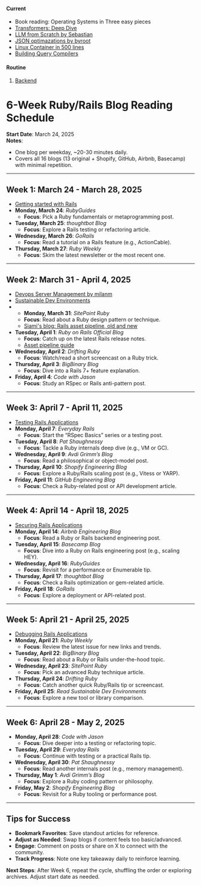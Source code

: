 #### Current
* Book reading: Operating Systems in Three easy pieces
* [Transformers: Deep Dive](https://www.brandonrohrer.com/transformers#second_order_skips)
* [LLM from Scratch by Sebastian](https://github.com/rasbt/LLMs-from-scratch)
* [JSON optimazations by byroot](https://byroot.github.io/)
* [Linux Container in 500 lines](https://blog.lizzie.io/linux-containers-in-500-loc.html)
* [Building Query Compilers](https://pi3.informatik.uni-mannheim.de/~moer/querycompiler.pdf)

#### Routine

1. [Backend](/backend.md)

# 6-Week Ruby/Rails Blog Reading Schedule
**Start Date**: March 24, 2025  
**Notes**:  
- One blog per weekday, ~20-30 minutes daily.
- Covers all 16 blogs (13 original + Shopify, GitHub, Airbnb, Basecamp) with minimal repetition.

---

## Week 1: March 24 - March 28, 2025
- [Getting started with Rails](https://guides.rubyonrails.org/getting_started.html)
- **Monday, March 24**: *RubyGuides*  
  - **Focus**: Pick a Ruby fundamentals or metaprogramming post.  
- **Tuesday, March 25**: *thoughtbot Blog*
  - **Focus**: Explore a Rails testing or refactoring article.  
- **Wednesday, March 26**: *GoRails*  
  - **Focus**: Read a tutorial on a Rails feature (e.g., ActionCable).  
- **Thursday, March 27**: *Ruby Weekly*  
  - **Focus**: Skim the latest newsletter or the most recent one.

---

## Week 2: March 31 - April 4, 2025
- [Devops Server Management by milanm](https://github.com/milanm/DevOps-Roadmap?tab=readme-ov-file#5-learn-server-management)
- [Sustainable Dev Environments](https://devbox.computer/)
- - **Monday, March 31**: *SitePoint Ruby*  
  - **Focus**: Read about a Ruby design pattern or technique.
  - [Siami's blog: Rails asset pipeline, old and new](https://blog.siami.fr/rails-asset-pipeline-old-and-new)  
- **Tuesday, April 1**: *Ruby on Rails Official Blog*  
  - **Focus**: Catch up on the latest Rails release notes.
  - [Asset pipeline guide](https://guides.rubyonrails.org/asset_pipeline.html)
- **Wednesday, April 2**: *Drifting Ruby*  
  - **Focus**: Watch/read a short screencast on a Ruby trick.  
- **Thursday, April 3**: *BigBinary Blog*  
  - **Focus**: Dive into a Rails 7+ feature explanation.  
- **Friday, April 4**: *Code with Jason*  
  - **Focus**: Study an RSpec or Rails anti-pattern post.  

---

## Week 3: April 7 - April 11, 2025
- [Testing Rails Applications](https://guides.rubyonrails.org/testing.html)
- **Monday, April 7**: *Everyday Rails*  
  - **Focus**: Start the “RSpec Basics” series or a testing post.  
- **Tuesday, April 8**: *Pat Shaughnessy*  
  - **Focus**: Tackle a Ruby internals deep dive (e.g., VM or GC).  
- **Wednesday, April 9**: *Avdi Grimm’s Blog*  
  - **Focus**: Read a philosophical or object-model post.  
- **Thursday, April 10**: *Shopify Engineering Blog*  
  - **Focus**: Explore a Ruby/Rails scaling post (e.g., Vitess or YARP).  
- **Friday, April 11**: *GitHub Engineering Blog*  
  - **Focus**: Check a Ruby-related post or API development article.  

---

## Week 4: April 14 - April 18, 2025
- [Securing Rails Applications](https://guides.rubyonrails.org/security.html)
- **Monday, April 14**: *Airbnb Engineering Blog*  
  - **Focus**: Read a Ruby or Rails backend engineering post.  
- **Tuesday, April 15**: *Basecamp Blog*  
  - **Focus**: Dive into a Ruby on Rails engineering post (e.g., scaling HEY).  
- **Wednesday, April 16**: *RubyGuides*  
  - **Focus**: Revisit for a performance or Enumerable tip.  
- **Thursday, April 17**: *thoughtbot Blog*  
  - **Focus**: Check a Rails optimization or gem-related article.  
- **Friday, April 18**: *GoRails*  
  - **Focus**: Explore a deployment or API-related post.  

---

## Week 5: April 21 - April 25, 2025
- [Debugging Rails Applications](https://guides.rubyonrails.org/debugging_rails_applications.html)
- **Monday, April 21**: *Ruby Weekly*  
  - **Focus**: Review the latest issue for new links and trends.  
- **Tuesday, April 22**: *BigBinary Blog*  
  - **Focus**: Read about a Ruby or Rails under-the-hood topic.  
- **Wednesday, April 23**: *SitePoint Ruby*  
  - **Focus**: Pick an advanced Ruby technique article.  
- **Thursday, April 24**: *Drifting Ruby*  
  - **Focus**: Catch another quick Ruby/Rails tip or screencast.  
- **Friday, April 25**: *Read Sustainable Dev Environments*  
  - **Focus**: Explore a new tool or library comparison.  

---

## Week 6: April 28 - May 2, 2025
- **Monday, April 28**: *Code with Jason*  
  - **Focus**: Dive deeper into a testing or refactoring topic.  
- **Tuesday, April 29**: *Everyday Rails*  
  - **Focus**: Continue with testing or a practical Rails tip.  
- **Wednesday, April 30**: *Pat Shaughnessy*  
  - **Focus**: Read another internals post (e.g., memory management).  
- **Thursday, May 1**: *Avdi Grimm’s Blog*  
  - **Focus**: Explore a Ruby coding pattern or philosophy.  
- **Friday, May 2**: *Shopify Engineering Blog*  
  - **Focus**: Revisit for a Ruby tooling or performance post.  

---

## Tips for Success
- **Bookmark Favorites**: Save standout articles for reference.  
- **Adjust as Needed**: Swap blogs if content feels too basic/advanced.  
- **Engage**: Comment on posts or share on X to connect with the community.  
- **Track Progress**: Note one key takeaway daily to reinforce learning.  

**Next Steps**: After Week 6, repeat the cycle, shuffling the order or exploring archives. Adjust start date as needed.
